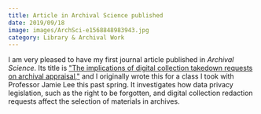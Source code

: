 ```yaml
---
title: Article in Archival Science published
date: 2019/09/18
image: images/ArchSci-e1568848983943.jpg
category: Library & Archival Work
---
```


I am very pleased to have my first journal article published in _Archival Science_. Its title is ["The implications of digital collection takedown requests on archival appraisal,"](http://link.springer.com/article/10.1007/s10502-019-09322-y) and I originally wrote this for a class I took with Professor Jamie Lee this past spring. It investigates how data privacy legislation, such as the right to be forgotten, and digital collection redaction requests affect the selection of materials in archives.
